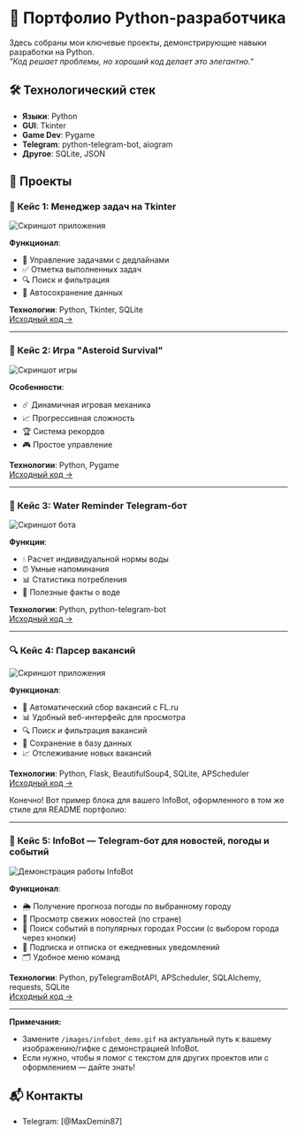 # 🚀 Портфолио Python-разработчика

Здесь собраны мои ключевые проекты, демонстрирующие навыки разработки на Python.  
*"Код решает проблемы, но хороший код делает это элегантно."*

## 🛠 Технологический стек
- **Языки**: Python 
- **GUI**: Tkinter
- **Game Dev**: Pygame
- **Telegram**: python-telegram-bot, aiogram
- **Другое**: SQLite, JSON

## 📂 Проекты

### 🎯 Кейс 1: Менеджер задач на Tkinter
![Скриншот приложения](/images/функционал.jpg)

**Функционал**:
- 📅 Управление задачами с дедлайнами
- ✅ Отметка выполненных задач
- 🔍 Поиск и фильтрация
- 💾 Автосохранение данных

**Технологии**: Python, Tkinter, SQLite  
[Исходный код →](https://github.com/Dema267/tkinter_application)

---

### 🚀 Кейс 2: Игра "Asteroid Survival"
![Скриншот игры](/images/астероид.png)

**Особенности**:
- ☄️ Динамичная игровая механика
- 📈 Прогрессивная сложность
- 🏆 Система рекордов
- 🎮 Простое управление

**Технологии**: Python, Pygame  
[Исходный код →](https://github.com/Dema267/asteroid)

---

### 🤖 Кейс 3: Water Reminder Telegram-бот
![Скриншот бота](/images/работа.jpg)

**Функции**:
- 💧 Расчет индивидуальной нормы воды
- ⏰ Умные напоминания
- 📊 Статистика потребления
- 🧠 Полезные факты о воде

**Технологии**: Python, python-telegram-bot  
[Исходный код →](https://github.com/Dema267/water_bot)

---

### 🔍 Кейс 4: Парсер вакансий
![Скриншот приложения](/images/экран.jpg)

**Функционал**:
- 🔄 Автоматический сбор вакансий с FL.ru
- 📊 Удобный веб-интерфейс для просмотра
- 🔍 Поиск и фильтрация вакансий
- 💾 Сохранение в базу данных
- 📈 Отслеживание новых вакансий

**Технологии**: Python, Flask, BeautifulSoup4, SQLite, APScheduler  
[Исходный код →](https://github.com/Dema267/IT-parser)

Конечно! Вот пример блока для вашего InfoBot, оформленного в том же стиле для README портфолио:

---

### 📲 Кейс 5: InfoBot — Telegram-бот для новостей, погоды и событий
![Демонстрация работы InfoBot](/images/бот.jpg)

**Функционал**:
- 🌦 Получение прогноза погоды по выбранному городу
- 📰 Просмотр свежих новостей (по стране)
- 🎫 Поиск событий в популярных городах России (с выбором города через кнопки)
- 🔔 Подписка и отписка от ежедневных уведомлений
- 🗂 Удобное меню команд

**Технологии**: Python, pyTelegramBotAPI, APScheduler, SQLAlchemy, requests, SQLite  
[Исходный код →](https://github.com/Dema267/InfoBot)

---

**Примечания:**
- Замените `/images/infobot_demo.gif` на актуальный путь к вашему изображению/гифке с демонстрацией InfoBot.
- Если нужно, чтобы я помог с текстом для других проектов или с оформлением — дайте знать!

## 📬 Контакты
- Telegram: [@MaxDemin87]
